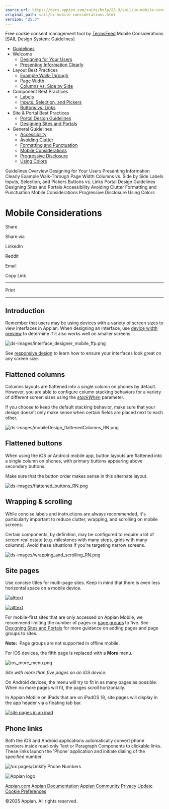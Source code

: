 ```yaml
---
source_url: https://docs.appian.com/suite/help/25.3/sail/ux-mobile-considerations.html
original_path: sail/ux-mobile-considerations.html
version: "25.3"
---
```


Free cookie consent management tool by [TermsFeed](https://www.termsfeed.com/) Mobile Considerations \[SAIL Design System: Guidelines\]

-   [Guidelines](/suite/help/25.3/sail/guidance.html)
-   Welcome
    -   [Designing for Your Users](/suite/help/25.3/sail/ux-designing-for-your-users.html)
    -   [Presenting Information Clearly](/suite/help/25.3/sail/ux-presenting-information-clearly.html)
-   Layout Best Practices
    -   [Example Walk-Through](/suite/help/25.3/sail/ux-example-walkthrough.html)
    -   [Page Width](/suite/help/25.3/sail/ux-page-width.html)
    -   [Columns vs. Side by Side](/suite/help/25.3/sail/ux-columns-and-side-by-side.html)
-   Component Best Practices
    -   [Labels](/suite/help/25.3/sail/ux-labels.html)
    -   [Inputs, Selection, and Pickers](/suite/help/25.3/sail/ux-inputs.html)
    -   [Buttons vs. Links](/suite/help/25.3/sail/ux-buttons-vs-links.html)
-   Site & Portal Best Practices
    -   [Portal Design Guidelines](/suite/help/25.3/sail/ux-portals.html)
    -   [Designing Sites and Portals](/suite/help/25.3/sail/ux-site-branding.html)
-   General Guidelines
    -   [Accessibility](/suite/help/25.3/sail/ux-accessibility.html)
    -   [Avoiding Clutter](/suite/help/25.3/sail/ux-avoiding-clutter.html)
    -   [Formatting and Punctuation](/suite/help/25.3/sail/ux-formatting-and-punctuation.html)
    -   [Mobile Considerations](#)
    -   [Progressive Disclosure](/suite/help/25.3/sail/ux-progressive-disclosure.html)
    -   [Using Colors](/suite/help/25.3/sail/ux-color-overview.html)

Guidelines Overview Designing for Your Users Presenting Information Clearly Example Walk-Through Page Width Columns vs. Side by Side Labels Inputs, Selection, and Pickers Buttons vs. Links Portal Design Guidelines Designing Sites and Portals Accessibility Avoiding Clutter Formatting and Punctuation Mobile Considerations Progressive Disclosure Using Colors

# Mobile Considerations

Share

Share via

LinkedIn

Reddit

Email

Copy Link

* * *

Print

* * *

## Introduction

Remember that users may be using devices with a variety of screen sizes to view interfaces in Appian. When designing an interface, use [device width preview](../working_in_design_mode.html#previewing-interfaces-for-mobile) to determine if it also works well on smaller screens.

![ds-images/interface_designer_mobile_ffp.png](ds-images/interface_designer_mobile_ffp.png)

See [responsive design](../responsive_design.html) to learn how to ensure your interfaces look great on any screen size.

## Flattened columns

Columns layouts are flattened into a single column on phones by default. However, you are able to configure column stacking behaviors for a variety of different screen sizes using the [_stackWhen_](../Columns_Layout.html) parameter.

If you choose to keep the default stacking behavior, make sure that your design doesn’t only make sense when certain fields are placed next to each other.

![ds-images/mobileDesign_flattenedColumns_RN.png](ds-images/mobileDesign_flattenedColumns_RN.png)

## Flattened buttons

When using the iOS or Android mobile app, button layouts are flattened into a single column on phones, with primary buttons appearing above secondary buttons.

Make sure that the button order makes sense in this alternate layout.

![ds-images/flattened_buttons_RN.png](ds-images/flattened_buttons_RN.png)

## Wrapping & scrolling

While concise labels and instructions are always recommended, it's particularly important to reduce clutter, wrapping, and scrolling on mobile screens.

Certain components, by definition, may be configured to require a lot of screen real estate (e.g. milestones with many steps, grids with many columns). Avoid these situations if you're targeting narrow screens.

![ds-images/wrapping_and_scrolling_RN.png](ds-images/wrapping_and_scrolling_RN.png)

## Site pages

Use concise titles for multi-page sites. Keep in mind that there is even less horizontal space on a mobile device.

[![alttext](ds-images/mobileSiteTabs_do.png)](ds-images/mobileSiteTabs_do.png)

[![alttext](ds-images/mobileSiteTabs_dont.png)](ds-images/mobileSiteTabs_dont.png)

For mobile-first sites that are only accessed on Appian Mobile, we recommend limiting the number of pages or [page groups](../sites_object.html#add-a-page-group) to five. See [Designing Sites and Portals](ux-site-branding.html) for more guidance on adding pages and page groups to sites.

**Note:**  Page groups are not supported in offline mobile.

For iOS devices, the fifth page is replaced with a **More** menu.

![ios_more_menu.png](ds-images/ios_more_menu.png)

_Site with more than five pages on an iOS device._

On Android devices, the menu will try to fit in as many pages as possible. When no more pages will fit, the pages scroll horizontally.

In Appian Mobile on iPads that are on iPadOS 18, site pages will display in the app header via a floating tab bar.

[![site pages in an ipad](ds-images/ipad_site_pages.png)](ds-images/ipad_site_pages.png)

## Phone links

Both the iOS and Android applications automatically convert phone numbers inside read-only Text or Paragraph Components to clickable links. These links launch the 'Phone' application and initiate dialing of the specified number.

![/ux pages/Linkify Phone Numbers](ds-images/Linkify_Phone_Numbers.png)

![Appian logo](../images/design-sys/logo-appian-white-rebrand.svg)

[Appian.com](https://www.appian.com/) [Appian Documentation](/suite/help/25.3/) [Appian Community](https://community.appian.com) [Privacy](https://appian.com/legal/privacy-information.html) [Update Cookie Preferences](#)
 

©2025 Appian. All rights reserved.